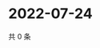 # 2022-07-24

共 0 条

<!-- BEGIN WEIBO -->
<!-- 最后更新时间 Sun Jul 24 2022 23:16:36 GMT+0800 (China Standard Time) -->

<!-- END WEIBO -->
